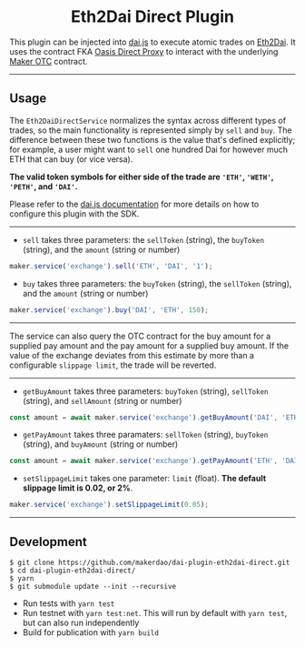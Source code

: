 <h1 align="center">
Eth2Dai Direct Plugin
</h1>

This plugin can be injected into [dai.js](https://github.com/makerdao/dai.js) to execute atomic trades on [Eth2Dai](https://eth2dai.com/). It uses the contract FKA [Oasis Direct Proxy](https://github.com/makerdao/oasis-direct-proxy) to interact with the underlying [Maker OTC](https://github.com/makerdao/maker-otc) contract.

___
## Usage

The `Eth2DaiDirectService` normalizes the syntax across different types of trades, so the main functionality is represented simply by `sell` and `buy`. The difference between these two functions is the value that's defined explicitly; for example, a user might want to `sell` one hundred Dai for however much ETH that can buy (or vice versa).

**The valid token symbols for either side of the trade are `'ETH'`, `'WETH'`, `'PETH'`, and `'DAI'`.**

Please refer to the [dai.js documentation](https://github.com/makerdao/dai.js/wiki) for more details on how to configure this plugin with the SDK.

___

* `sell` takes three parameters: the `sellToken` (string), the `buyToken` (string), and the `amount` (string or number)

```js
maker.service('exchange').sell('ETH', 'DAI', '1');
```

* `buy` takes three parameters: the `buyToken` (string), the `sellToken` (string), and the `amount` (string or number)

```js
maker.service('exchange').buy('DAI', 'ETH', 150);
```

____

The service can also query the OTC contract for the buy amount for a supplied pay amount and the pay amount for a supplied buy amount. If the value of the exchange deviates from this estimate by more than a configurable `slippage limit`, the trade will be reverted.

___

* `getBuyAmount` takes three parameters: `buyToken` (string), `sellToken` (string), and `sellAmount` (string or number)

```js
const amount = await maker.service('exchange').getBuyAmount('DAI', 'ETH', 150);
```

* `getPayAmount` takes three paramaters: `sellToken` (string), `buyToken` (string), and `buyAmount` (string or number)

```js
const amount = await maker.service('exchange').getPayAmount('ETH', 'DAI', '1');
```

* `setSlippageLimit` takes one parameter: `limit` (float). **The default slippage limit is 0.02, or 2%**.

```js
maker.service('exchange').setSlippageLimit(0.05);
```
___

## Development

```
$ git clone https://github.com/makerdao/dai-plugin-eth2dai-direct.git
$ cd dai-plugin-eth2dai-direct/
$ yarn
$ git submodule update --init --recursive
```

* Run tests with `yarn test`
* Run testnet with `yarn test:net`. This will run by default with `yarn test`, but can also run independently
* Build for publication with `yarn build`
